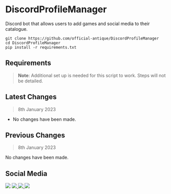 # DiscordProfileManager
Discord bot that allows users to add games and social media to their catalogue.

    git clone https://github.com/official-antique/DiscordProfileManager
    cd DiscordProfileManager
    pip install -r requirements.txt

## Requirements
> **Note**: Additional set up is needed for this script to work. Steps will not be detailed.

## Latest Changes
> 8th January 2023

- No changes have been made.

## Previous Changes
> 8th January 2023

No changes have been made.

## Social Media
<span>
  <img src="https://img.shields.io/static/v1?label=Discord&message=Antique%239837&color=blueviolet"/>
  <a href="https://reddit.com/u/antique_codes">
    <img src="https://img.shields.io/static/v1?label=Reddit&message=%40antique_codes&color=red"/>
  </a>
  <a href="https://twitch.tv/official_antique">
    <img src="https://img.shields.io/static/v1?label=Twitch&message=official_antique&color=blueviolet"/>
  </a>
  <a href="https://twitter.com/antique_codes">
    <img src="https://img.shields.io/static/v1?label=Twitter&message=%40antique_codes&color=blue"/>
  </a>
</span>
